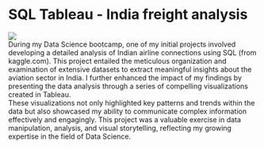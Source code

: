 # SQL Tableau - India freight analysis

![](https://github.com/konradmakosa/SQL-Tableau-India-freight-analysis-private/blob/main/images/sql-tableau.gif)
<br>
During my Data Science bootcamp, one of my initial projects involved developing a detailed analysis of Indian airline connections using SQL (from kaggle.com). This project entailed the meticulous organization and examination of extensive datasets to extract meaningful insights about the aviation sector in India. I further enhanced the impact of my findings by presenting the data analysis through a series of compelling visualizations created in Tableau. <br>
These visualizations not only highlighted key patterns and trends within the data but also showcased my ability to communicate complex information effectively and engagingly. This project was a valuable exercise in data manipulation, analysis, and visual storytelling, reflecting my growing expertise in the field of Data Science.
